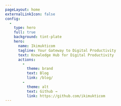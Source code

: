 ```yaml
---
pageLayout: home
externalLinkIcon: false
config:
  -
    type: hero
    full: true
    background: tint-plate
    hero:
      name: Ikimukticom
      tagline: Your Gateway to Digital Productivity
      text: Knowledge Hub for Digital Productivity
      actions:
        -
          theme: brand
          text: Blog
          link: /blog/
        -
          theme: alt
          text: Github →
          link: https://github.com/ikimukticom
---
```

